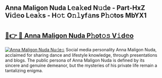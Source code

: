 ## Anna Maligon Nuda L𝚎a𝚔ed N𝚞𝚍e - Part-HxZ Vi𝚍𝚎o L𝚎a𝚔s - H𝚘𝚝 O𝚗𝚕yf𝚊ns P𝚑𝚘tos MbYX1

# <h2><a href="http://kff7wzg.oniu.top/?m=Anna+Maligon+Nuda">🔗👉 🔴 Anna Maligon Nuda P𝚑ot𝚘𝚜 V𝚒d𝚎o</a></h2>

[![Anna Maligon Nuda Nu𝚍e𝚜](https://i.imgur.com/0qMVB7G.gif)](http://kff7wzg.oniu.top/?m=Anna+Maligon+Nuda)
Social media personality Anna Maligon Nuda, acclaimed for sharing dance and lifestyle knowledge, through presentations and blogs. The public persona of Anna Maligon Nuda is defined by its sincere and genuine demeanor, but the mysteries of his private life remain a tantalizing enigma.  
